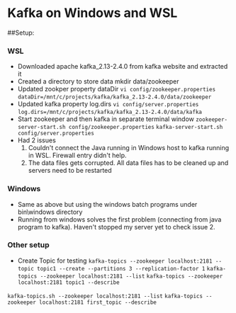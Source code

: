 # Kafka on Windows and WSL


##Setup:
### WSL
* Downloaded apache kafka_2.13-2.4.0 from kafka website and extracted it
* Created a directory to store data
   	mkdir data/zookeeper
* Updated zookper property dataDir 
   	`vi config/zookeeper.properties`
    `dataDir=/mnt/c/projects/kafka/kafka_2.13-2.4.0/data/zookeeper`
* Updated kafka property log.dirs
    `vi config/server.properties`
    `log.dirs=/mnt/c/projects/kafka/kafka_2.13-2.4.0/data/kafka`
* Start zookeeper and then kafka in separate terminal window 
    `zookeeper-server-start.sh config/zookeeper.properties`
    `kafka-server-start.sh config/server.properties`
* Had 2 issues
   1. Couldn't connect the Java running in Windows host to kafka running in WSL. Firewall entry didn't help.
   2. The data files gets corrupted. All data files has to be cleaned up and servers need to be restarted

### Windows
* Same as above but using the windows batch programs under bin\windows directory
* Running from windows solves the first problem (connecting from java program to kafka).  Haven't stopped my server yet to check issue 2.

### Other setup
* Create Topic for testing
`kafka-topics --zookeeper localhost:2181 --topic topic1 --create --partitions 3 --replication-factor 1`
`kafka-topics --zookeeper localhost:2181 --list`
`kafka-topics --zookeeper localhost:2181 topic1 --describe`

`kafka-topics.sh --zookeeper localhost:2181 --list`
`kafka-topics --zookeeper localhost:2181 first_topic --describe`     
 




